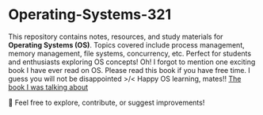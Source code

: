 # Operating-Systems-321

This repository contains notes, resources, and study materials for **Operating Systems (OS)**. Topics covered include process management, memory management, file systems, concurrency, etc. Perfect for students and enthusiasts exploring OS concepts! 
Oh! I forgot to mention one exciting book I have ever read on OS. Please read this book if you have free time. I guess you will not be disappointed >/< 
Happy OS learning, mates!! 
[The book I was talking about](https://techiefood4u.wordpress.com/wp-content/uploads/2020/02/operating_systems_three_easy_pieces.pdf)

📌 Feel free to explore, contribute, or suggest improvements!  
